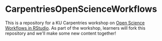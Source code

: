 # CarpentriesOpenScienceWorkflows

This is a repository for a KU Carpentries workshop on [Open Science Workflows in RStudio](https://kulibraries.github.io/2022-04-27-ku-open-sci-online/). As part of the workshop, learners will fork this repository and we'll make some new content together!